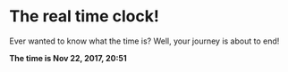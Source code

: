 # The real time clock!

Ever wanted to know what the time is? Well, your journey is about to end!

**The time is Nov 22, 2017, 20:51**